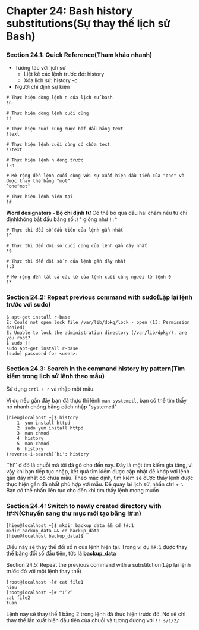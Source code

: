 # Chapter 24: Bash history substitutions(Sự thay thế lịch sử Bash)

### Section 24.1: Quick Reference(Tham khảo nhanh)
* Tương tác với lịch sử
  * Liệt kê các lệnh trước đó: history
  * Xóa lịch sử: history -c
* Người chỉ định sự kiện
```
# Thực hiện dòng lệnh n của lịch sử bash 
!n

# Thực hiện dòng lệnh cuối cùng
!!

# Thực hiện cuối cùng được bắt đầu bằng text
!text

# Thực hiện lệnh cuối cùng có chứa text
!?text

# Thực hiện lệnh n dòng trước
!-n

# Mở rộng đến lệnh cuối cùng với sự xuất hiện đầu tiền của "one" và được thay thế bằng "mot"
^one^mot^

# Thực hiện lệnh hiện tại
!#
```

**Word designators - Bộ chỉ định từ**
Có thể bỏ qua dấu hai chấm nếu từ chỉ địnhkhông bắt đầu bằng số :`!^` giống như `!:^` 
```
# Thực thi đối số đầu tiên của lệnh gần nhất
!^

# Thực thi đến đối số cuối cùng của lệnh gần đây nhất
!$

# Thực thi đến đối số n của lệnh gần đây nhất
!:3

# Mở rộng đến tất cả các từ của lệnh cuối cùng người từ lệnh 0
!* 
```

### Section 24.2: Repeat previous command with sudo(Lặp lại lệnh trước với sudo)
```
$ apt-get install r-base
E: Could not open lock file /var/lib/dpkg/lock - open (13: Permission denied)
E: Unable to lock the administration directory (/var/lib/dpkg/), are you root?
$ sudo !!
sudo apt-get install r-base
[sudo] password for <user>:
```

### Section 24.3: Search in the command history by pattern(Tìm kiếm trong lịch sử lệnh theo mẫu)
Sử dụng `crtl + r` và nhập một mẫu.

Ví dụ nếu gần đây bạn đã thực thi lệnh `man systemctl`, bạn có thể tìm thấy nó nhanh chóng bằng cách nhập "systemctl"
```
[hieu@localhost ~]$ history
    1  yum install httpd
    2  sudo yum install httpd
    3  man chmod
    4  history
    5  man chmod
    6  history
(reverse-i-search)`hi': history
```
``hi'` ở đó là chuỗi mà tôi đã gõ cho đến nay. Đây là một tìm kiếm gia tăng, vì vậy khi bạn tiếp tục nhập, kết quả tìm kiếm được cập nhật để khớp với lệnh gần đây nhất có chứa mẫu. Theo mặc định, tìm kiếm sẽ được thấy lệnh được thực hiện gần đâ nhất phù hợp với mẫu. Để quay lại lịch sử, nhấn ctrl + r. Bạn có thể nhấn liên tục cho đến khi tìm thấy lệnh mong muốn

### Section 24.4: Switch to newly created directory with !#:N(Chuyển sang thư mục mới tạo bằng !#:n)
```
[hieu@localhost ~]$ mkdir backup_data && cd !#:1
mkdir backup_data && cd backup_data
[hieu@localhost backup_data]$
```
Điều này sẽ thay thế đối số n của lệnh hiện tại. Trong ví dụ `!#:1` được thay thế bằng đối số đầu tiên, tức là **backup_data**

Section 24.5: Repeat the previous command with a substitution(Lặp lại lệnh trước đó với một lệnh thay thế)
```
[root@localhost ~]# cat file1
hieu
[root@localhost ~]# ^1^2^
cat file2
tuan
```
Lệnh này sẽ thay thế 1 bằng 2 trong lệnh đã thực hiện trước đó. Nó sẽ chỉ thay thế lần xuất hiện đầu tiên của chuỗi và tương đương với `!!:s/1/2/`
